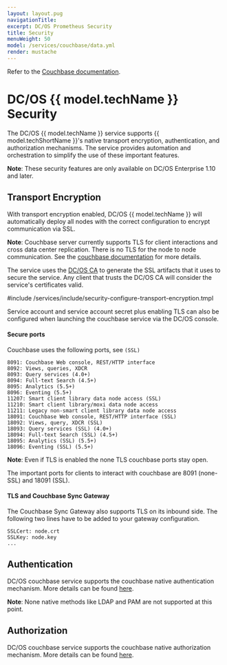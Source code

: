 ```yaml
---
layout: layout.pug
navigationTitle:
excerpt: DC/OS Prometheus Security
title: Security
menuWeight: 50
model: /services/couchbase/data.yml
render: mustache
---
```



Refer to the [Couchbase documentation](https://developer.couchbase.com/documentation/server/current/security/security-x509certsintro.html).


# DC/OS {{ model.techName }} Security

The DC/OS {{ model.techName }} service supports {{ model.techShortName }}'s native transport encryption, authentication, and authorization mechanisms. The service provides automation and orchestration to simplify the use of these important features.

**Note**: These security features are only available on DC/OS Enterprise 1.10 and later.

## Transport Encryption

With transport encryption enabled, DC/OS {{ model.techName }} will automatically deploy all nodes with the correct configuration to encrypt communication via SSL.

**Note**: Couchbase server currently supports TLS for client interactions and cross data center replication. There is no TLS for the node to node communication. See the [couchbase documentation](https://developer.couchbase.com/documentation/server/current/security/security-x509certsintro.html) for more details.

The service uses the [DC/OS CA](/latest/security/ent/tls-ssl/) to generate the SSL artifacts that it uses to secure the service. Any client that trusts the DC/OS CA will consider the service's certificates valid.

#include /services/include/security-configure-transport-encryption.tmpl

Service account and service account secret plus enabling TLS can also be configured when launching the couchbase service via the DC/OS console.

#### Secure ports

Couchbase uses the following ports, see `(SSL)`
```
8091: Couchbase Web console, REST/HTTP interface
8092: Views, queries, XDCR
8093: Query services (4.0+)
8094: Full-text Search (4.5+)
8095: Analytics (5.5+)
8096: Eventing (5.5+)
11207: Smart client library data node access (SSL)
11210: Smart client library/moxi data node access
11211: Legacy non-smart client library data node access
18091: Couchbase Web console, REST/HTTP interface (SSL)
18092: Views, query, XDCR (SSL)
18093: Query services (SSL) (4.0+)
18094: Full-text Search (SSL) (4.5+)
18095: Analytics (SSL) (5.5+)
18096: Eventing (SSL) (5.5+)
```

**Note**: Even if TLS is enabled the none TLS couchbase ports stay open.

The important ports for clients to interact with couchbase are 8091 (none-SSL) and 18091 (SSL).

#### TLS and Couchbase Sync Gateway

The Couchbase Sync Gateway also supports TLS on its inbound side. The following two lines have to be added to your gateway configuration.

```
SSLCert: node.crt
SSLKey: node.key
...
```

## Authentication

DC/OS couchbase service supports the couchbase native authentication mechanism. More details can be found [here](https://developer.couchbase.com/documentation/server/current/security/security-authentication.html).

**Note**: None native methods like LDAP and PAM are not supported at this point.

## Authorization

DC/OS couchbase service supports the couchbase native authorization mechanism. More details can be found [here](https://developer.couchbase.com/documentation/server/current/security/security-authorization.html).

